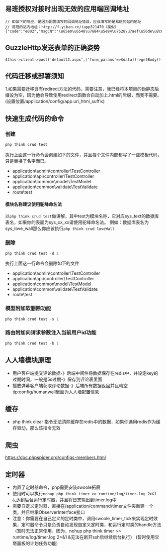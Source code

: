 ## 易班授权对接时出现无效的应用端回调地址
```
// 即如下的响应，是因为配置填写的回调地址错误，应该填写的是易班的站内地址
// 易班的站内地址：http://f.yiban.cn/iapp321470（类似）
{"code":"e002","msgCN":"\u65e0\u6548\u7684\u5e94\u7528\u7aef\u56de\u8c03\u5730\u5740","msgEN":""}
```
## GuzzleHttp发送表单的正确姿势
```
$this->client->post('default2.aspx',['form_params'=>$data])->getBody()
```
## 代码迁移或部署须知
1.如果需要迁移含有redirect方法的代码，需要注意，我已经将本项目的伪静态后缀设为空，因为他会导致使用redirect函数会自动加上.html的后缀，而我不需要。(设置位置/application/config/app.url_html_suffix)


## 快速生成代码的命令
### 创建
```php
php think crud test
```
执行上面这一行命令会创建如下的文件，并且每个文件内部都写了一些模板代码，只是替换了名字而已。
- application\admin\controller\TestController
- application\api\controller\TestController
- application\common\model\TestModel
- application\common\validate\TestValidate
- route\test
#### 模块名称建议使用驼峰命名法
以`php think crud test`做讲解，其中test为模块名称，它对应sys_text的数据库表名，如果你的表面为sys_xx_xx请使用驼峰命名法。
例如：数据库表名为sys_love_wall那么你应该执行`php think crud loveWall`
### 删除
```php
php think crud test -d 1
```
执行上面这一行命令会删除如下的文件
- application\admin\controller\TestController
- application\api\controller\TestController
- application\common\model\TestModel
- application\common\validate\TestValidate
- route\test
### 模型附加软删除功能
```php
php think crud test -s 1
```
### 路由附加向请求参数注入当前用户id功能
```php
php think crud test -b 1
```

## 人人墙模块原理
- 用户客户端提交评论数据-》后端中间件将数据保存在redis中，并设定key的过期时间，一般是5s过期-》保存到评论表里面
- 播放弹幕客户端获取评论数据-》后端所有数据返回并且晴空
tip:config/humanwall里面为人人墙配置信息

## 缓存
- php think clear 指令无法清除缓存在redis中的数据，如果你选用redis作为缓存驱动，那么该指令无效
## 爬虫
https://doc.phpspider.org/configs-members.html
## 定时器 
- 内置了定时器命令，php需要安装swoole拓展
- 使用时可以执行`nohup php think timer >> runtime/log/timer.log 2>&1 &`,达到后台运行定时器，并且将日志输出到timer.log中
- 需要自定义定时器，直接在/application/command/timer文件夹新建一个类，并且继承ObserverInterface接口
- 注意：你需要在自己定义的定时类中，调用swoole_timer_tick来实现定时效果，定时器命令只是负责自动发现自定义定时类，和运行定时类的handle方法
（暂时无法正常使用，因为，nohup php think timer >> runtime/log/timer.log 2>&1 &无法在断开ssh后继续后台执行）
 (暂时使用宝塔面板的计划任务功能)